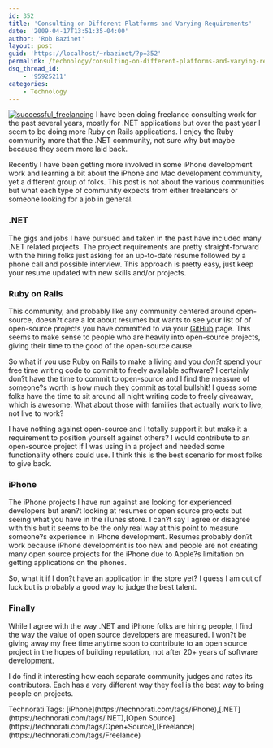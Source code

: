 ```yaml
---
id: 352
title: 'Consulting on Different Platforms and Varying Requirements'
date: '2009-04-17T13:51:35-04:00'
author: 'Rob Bazinet'
layout: post
guid: 'https://localhost/~rbazinet/?p=352'
permalink: /technology/consulting-on-different-platforms-and-varying-requirements/
dsq_thread_id:
    - '95925211'
categories:
    - Technology
---
```


[![successful_freelancing](https://accidentaltechnologist.com/files/media/image/WindowsLiveWriter/Freelancing_A123/successful_freelancing_thumb.jpg "successful_freelancing")](https://accidentaltechnologist.com/files/media/image/WindowsLiveWriter/Freelancing_A123/successful_freelancing_2.jpg) I have been doing freelance consulting work for the past several years, mostly for .NET applications but over the past year I seem to be doing more Ruby on Rails applications. I enjoy the Ruby community more that the .NET community, not sure why but maybe because they seem more laid back.

Recently I have been getting more involved in some iPhone development work and learning a bit about the iPhone and Mac development community, yet a different group of folks. This post is not about the various communities but what each type of community expects from either freelancers or someone looking for a job in general.

### .NET 

The gigs and jobs I have pursued and taken in the past have included many .NET related projects. The project requirements are pretty straight-forward with the hiring folks just asking for an up-to-date resume followed by a phone call and possible interview. This approach is pretty easy, just keep your resume updated with new skills and/or projects.

###  

### Ruby on Rails

This community, and probably like any community centered around open-source, doesn?t care a lot about resumes but wants to see your list of of open-source projects you have committed to via your [GitHub](https://github.com) page. This seems to make sense to people who are heavily into open-source projects, giving their time to the good of the open-source cause.

So what if you use Ruby on Rails to make a living and you *don?t* spend your free time writing code to commit to freely available software? I certainly don?t have the time to commit to open-source and I find the measure of someone?s worth is how much they commit as total bullshit! I guess some folks have the time to sit around all night writing code to freely giveaway, which is awesome. What about those with families that actually work to live, not live to work?

I have nothing against open-source and I totally support it but make it a requirement to position yourself against others? I would contribute to an open-source project if I was using in a project and needed some functionality others could use. I think this is the best scenario for most folks to give back.

###  

### iPhone

The iPhone projects I have run against are looking for experienced developers but aren?t looking at resumes or open source projects but seeing what you have in the iTunes store. I can?t say I agree or disagree with this but it seems to be the only real way at this point to measure someone?s experience in iPhone development. Resumes probably don?t work because iPhone development is too new and people are not creating many open source projects for the iPhone due to Apple?s limitation on getting applications on the phones.

So, what it if I don?t have an application in the store yet? I guess I am out of luck but is probably a good way to judge the best talent.

###  

### Finally

While I agree with the way .NET and iPhone folks are hiring people, I find the way the value of open source developers are measured. I won?t be giving away my free time anytime soon to contribute to an open source project in the hopes of building reputation, not after 20+ years of software development.

I do find it interesting how each separate community judges and rates its contributors. Each has a very different way they feel is the best way to bring people on projects.

<div class="wlWriterEditableSmartContent" id="scid:0767317B-992E-4b12-91E0-4F059A8CECA8:fdd2ad8f-b0dd-4f5e-8cc0-74ed52f39c38" style="padding-right: 0px; display: inline; padding-left: 0px; float: none; padding-bottom: 0px; margin: 0px; padding-top: 0px">Technorati Tags: [iPhone](https://technorati.com/tags/iPhone),[.NET](https://technorati.com/tags/.NET),[Open Source](https://technorati.com/tags/Open+Source),[Freelance](https://technorati.com/tags/Freelance)</div>